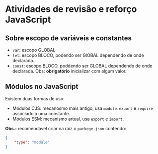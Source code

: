 # Atividades de revisão e reforço JavaScript 

## Sobre escopo de variáveis e constantes 

- `var`: escopo GLOBAL
- `let`: escopo BLOCO, podendo ser GlOBAL dependendo de onde declarada.
- `const`: escopo BLOCO, poddendo ser GLOBAL dependendo de onde declarada. Obs: **obrigatório** inicializar com algum valor.

## Módulos no JavaScript

Existem duas formas de uso:

- Módulos CJS: mecanosmo mais antigo, usa `module.export` e `require` associado à uma constante.
- Módulos ESM: mecanismo artual, usa `export` e `import`.

**Obs.:** recomendável criar na raiz o `packege.json` contendo:

```json
{
    "type": "module"
}
```